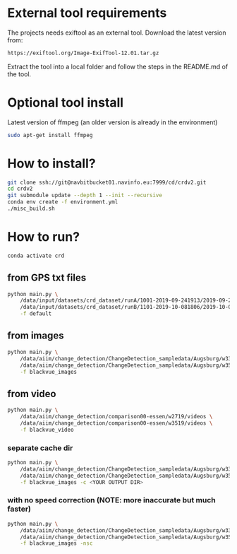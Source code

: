 # External tool requirements
The projects needs exiftool as an external tool. Download the latest version from:
```sh
https://exiftool.org/Image-ExifTool-12.01.tar.gz
```
Extract the tool into a local folder and follow the steps in the README.md of the tool.

# Optional tool install
Latest version of ffmpeg (an older version is already in the environment)
```bash
sudo apt-get install ffmpeg
``` 

# How to install?


```sh
git clone ssh://git@navbitbucket01.navinfo.eu:7999/cd/crdv2.git
cd crdv2
git submodule update --depth 1 --init --recursive
conda env create -f environment.yml
./misc_build.sh
```

# How to run?

```sh
conda activate crd
```


## from GPS txt files
```sh
python main.py \    
    /data/input/datasets/crd_dataset/runA/1001-2019-09-241913/2019-09-241913_GPS.txt \
    /data/input/datasets/crd_dataset/runB/1101-2019-10-081806/2019-10-081806_GPS.txt \
    -f default
```

## from images
```sh
python main.py \    
    /data/aiim/change_detection/ChangeDetection_sampledata/Augsburg/w33/ \
    /data/aiim/change_detection/ChangeDetection_sampledata/Augsburg/w35/ \
    -f blackvue_images
```

## from video
```sh
python main.py \    
    /data/aiim/change_detection/comparison00-essen/w2719/videos \
    /data/aiim/change_detection/comparison00-essen/w3519/videos \
    -f blackvue_video
```

### separate cache dir
```sh
python main.py \    
    /data/aiim/change_detection/ChangeDetection_sampledata/Augsburg/w33/ \
    /data/aiim/change_detection/ChangeDetection_sampledata/Augsburg/w35/ \
    -f blackvue_images -c <YOUR OUTPUT DIR>
```

### with no speed correction (NOTE: more inaccurate but much faster)
```sh
python main.py \    
    /data/aiim/change_detection/ChangeDetection_sampledata/Augsburg/w33/ \
    /data/aiim/change_detection/ChangeDetection_sampledata/Augsburg/w35/ \
    -f blackvue_images -nsc
```
